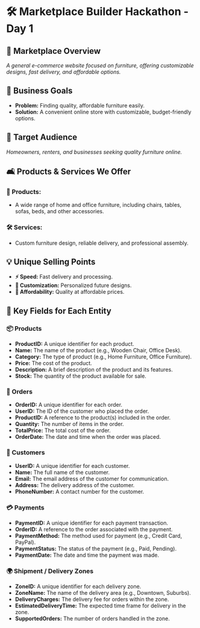 # 🛠️ Marketplace Builder Hackathon - Day 1

## 🚀 Marketplace Overview
_A general e-commerce website focused on furniture, offering customizable designs, fast delivery, and affordable options._

## 🎯 Business Goals
- **Problem:** Finding quality, affordable furniture easily.
- **Solution:** A convenient online store with customizable, budget-friendly options.

## 👥 Target Audience
_Homeowners, renters, and businesses seeking quality furniture online._

## 🛋️ Products & Services We Offer
### 🛒 Products:
- A wide range of home and office furniture, including chairs, tables, sofas, beds, and other accessories.
  
### 🛠️ Services:
- Custom furniture design, reliable delivery, and professional assembly.

## 💡 Unique Selling Points
- **⚡ Speed:** Fast delivery and processing.
- **🎨 Customization:** Personalized future designs.
- **💸 Affordability:** Quality at affordable prices.

## 🔑 Key Fields for Each Entity

### 📦 Products
- **ProductID:** A unique identifier for each product.
- **Name:** The name of the product (e.g., Wooden Chair, Office Desk).
- **Category:** The type of product (e.g., Home Furniture, Office Furniture).
- **Price:** The cost of the product.
- **Description:** A brief description of the product and its features.
- **Stock:** The quantity of the product available for sale.

### 📝 Orders
- **OrderID:** A unique identifier for each order.
- **UserID:** The ID of the customer who placed the order.
- **ProductID:** A reference to the product(s) included in the order.
- **Quantity:** The number of items in the order.
- **TotalPrice:** The total cost of the order.
- **OrderDate:** The date and time when the order was placed.

### 👤 Customers
- **UserID:** A unique identifier for each customer.
- **Name:** The full name of the customer.
- **Email:** The email address of the customer for communication.
- **Address:** The delivery address of the customer.
- **PhoneNumber:** A contact number for the customer.

### 💳 Payments
- **PaymentID:** A unique identifier for each payment transaction.
- **OrderID:** A reference to the order associated with the payment.
- **PaymentMethod:** The method used for payment (e.g., Credit Card, PayPal).
- **PaymentStatus:** The status of the payment (e.g., Paid, Pending).
- **PaymentDate:** The date and time the payment was made.

### 🌍 Shipment / Delivery Zones
- **ZoneID:** A unique identifier for each delivery zone.
- **ZoneName:** The name of the delivery area (e.g., Downtown, Suburbs).
- **DeliveryCharges:** The delivery fee for orders within the zone.
- **EstimatedDeliveryTime:** The expected time frame for delivery in the zone.
- **SupportedOrders:** The number of orders handled in the zone.
